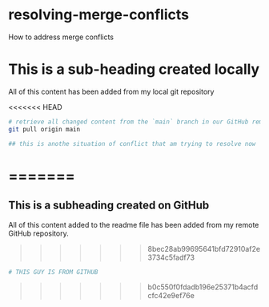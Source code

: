 # resolving-merge-conflicts
How to address merge conflicts 

# This is a sub-heading created locally
 All of this content has been added from my local
 git repository

<<<<<<< HEAD
  ```bash
  # retrieve all changed content from the `main` branch in our GitHub remote
  git pull origin main
  ```
  ``````bash 
  ## this is anothe situation of conflict that am trying to resolve now
  ``````
=======
=======
 ## This is a subheading created on GitHub

All of this content added to the readme file has been added from my remote GitHub repository.
>>>>>>> 8bec28ab99695641bfd72910af2e3734c5fadf73

  ```bash
  # THIS GUY IS FROM GITHUB
  ```
>>>>>>> b0c550f0fdadb196e25371b4acfdcfc42e9ef76e
